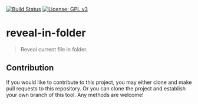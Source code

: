 [![Build Status](https://travis-ci.com/jcs090218/reveal-in-folder.svg?branch=master)](https://travis-ci.com/jcs090218/reveal-in-folder)
[![License: GPL v3](https://img.shields.io/badge/License-GPL%20v3-blue.svg)](https://www.gnu.org/licenses/gpl-3.0)


# reveal-in-folder
> Reveal current file in folder.


## Contribution

If you would like to contribute to this project, you may either 
clone and make pull requests to this repository. Or you can 
clone the project and establish your own branch of this tool. 
Any methods are welcome!
